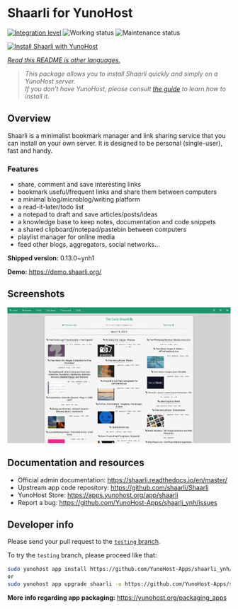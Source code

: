 <!--
N.B.: This README was automatically generated by <https://github.com/YunoHost/apps/tree/master/tools/readme_generator>
It shall NOT be edited by hand.
-->

# Shaarli for YunoHost

[![Integration level](https://dash.yunohost.org/integration/shaarli.svg)](https://dash.yunohost.org/appci/app/shaarli) ![Working status](https://ci-apps.yunohost.org/ci/badges/shaarli.status.svg) ![Maintenance status](https://ci-apps.yunohost.org/ci/badges/shaarli.maintain.svg)

[![Install Shaarli with YunoHost](https://install-app.yunohost.org/install-with-yunohost.svg)](https://install-app.yunohost.org/?app=shaarli)

*[Read this README is other languages.](./ALL_README.md)*

> *This package allows you to install Shaarli quickly and simply on a YunoHost server.*  
> *If you don't have YunoHost, please consult [the guide](https://yunohost.org/install) to learn how to install it.*

## Overview

Shaarli is a minimalist bookmark manager and link sharing service that you can install on your own server. It is designed to be personal (single-user), fast and handy.

### Features

- share, comment and save interesting links
- bookmark useful/frequent links and share them between computers
- a minimal blog/microblog/writing platform
- a read-it-later/todo list
- a notepad to draft and save articles/posts/ideas
- a knowledge base to keep notes, documentation and code snippets
- a shared clipboard/notepad/pastebin between computers
- playlist manager for online media
- feed other blogs, aggregators, social networks...


**Shipped version:** 0.13.0~ynh1

**Demo:** <https://demo.shaarli.org/>

## Screenshots

![Screenshot of Shaarli](./doc/screenshots/27wYsbC.png)

## Documentation and resources

- Official admin documentation: <https://shaarli.readthedocs.io/en/master/>
- Upstream app code repository: <https://github.com/shaarli/Shaarli>
- YunoHost Store: <https://apps.yunohost.org/app/shaarli>
- Report a bug: <https://github.com/YunoHost-Apps/shaarli_ynh/issues>

## Developer info

Please send your pull request to the [`testing` branch](https://github.com/YunoHost-Apps/shaarli_ynh/tree/testing).

To try the `testing` branch, please proceed like that:

```bash
sudo yunohost app install https://github.com/YunoHost-Apps/shaarli_ynh/tree/testing --debug
or
sudo yunohost app upgrade shaarli -u https://github.com/YunoHost-Apps/shaarli_ynh/tree/testing --debug
```

**More info regarding app packaging:** <https://yunohost.org/packaging_apps>
